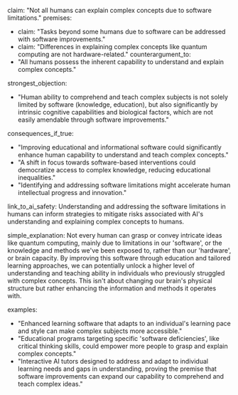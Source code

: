 claim: "Not all humans can explain complex concepts due to software limitations."
premises:
  - claim: "Tasks beyond some humans due to software can be addressed with software improvements."
  - claim: "Differences in explaining complex concepts like quantum computing are not hardware-related."
counterargument_to:
  - "All humans possess the inherent capability to understand and explain complex concepts."

strongest_objection:
  - "Human ability to comprehend and teach complex subjects is not solely limited by software (knowledge, education), but also significantly by intrinsic cognitive capabilities and biological factors, which are not easily amendable through software improvements."

consequences_if_true:
  - "Improving educational and informational software could significantly enhance human capability to understand and teach complex concepts."
  - "A shift in focus towards software-based interventions could democratize access to complex knowledge, reducing educational inequalities."
  - "Identifying and addressing software limitations might accelerate human intellectual progress and innovation."

link_to_ai_safety: Understanding and addressing the software limitations in humans can inform strategies to mitigate risks associated with AI's understanding and explaining complex concepts to humans.

simple_explanation: Not every human can grasp or convey intricate ideas like quantum computing, mainly due to limitations in our 'software', or the knowledge and methods we've been exposed to, rather than our 'hardware', or brain capacity. By improving this software through education and tailored learning approaches, we can potentially unlock a higher level of understanding and teaching ability in individuals who previously struggled with complex concepts. This isn't about changing our brain's physical structure but rather enhancing the information and methods it operates with.

examples:
  - "Enhanced learning software that adapts to an individual's learning pace and style can make complex subjects more accessible."
  - "Educational programs targeting specific 'software deficiencies', like critical thinking skills, could empower more people to grasp and explain complex concepts."
  - "Interactive AI tutors designed to address and adapt to individual learning needs and gaps in understanding, proving the premise that software improvements can expand our capability to comprehend and teach complex ideas."